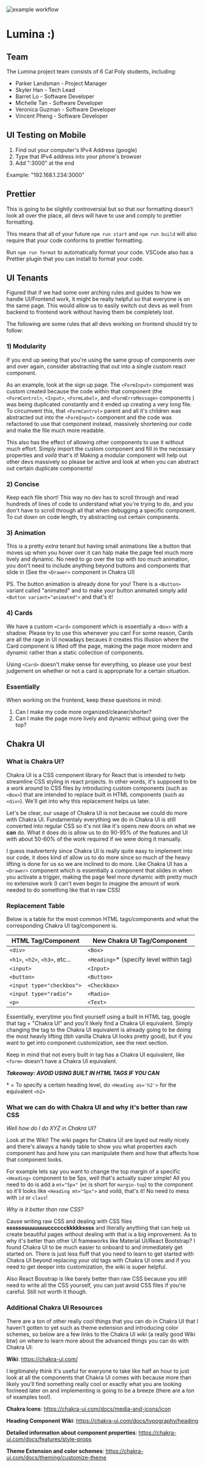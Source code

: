 ![example workflow](https://github.com/hack4impact-calpoly/lumina/actions/workflows/node.js.yml/badge.svg)
# **Lumina :)** 

## **Team**
The Lumina project team consists of 6 Cal Poly students, including:
- Parker Landsman - Project Manager
- Skyler Han - Tech Lead
- Barret Lo - Software Developer
- Michelle Tan - Software Developer
- Veronica Guzman - Software Developer
- Vincent Pheng - Software Developer

## **UI Testing on Mobile**

1) Find out your computer's IPv4 Address (google)
2) Type that IPv4 address into your phone's browser
3) Add ":3000" at the end

Example: "192.168.1.234:3000"

## **Prettier**

This is going to be slightly controversial but so that our formatting doesn't look all over the place, all devs will have to use and comply to prettier formatting.

This means that all of your future `npm run start` and `npm run build` will also require that your code conforms to prettier formatting.

Run `npm run format` to automatically format your code. VSCode also has a Prettier plugin that you can install to format your code.

## **UI Tenants**

Figured that if we had some over arching rules and guides to how we handle UI/Frontend work, it might be really helpful so that everyone is on the same page. This would allow us to easily switch out devs as well from backend to frontend work without having them be completely lost.

The following are some rules that all devs working on frontend should try to follow:

### **1) Modularity**

If you end up seeing that you're using the same group of components over and over again, consider abstracting that out into a single custom react component.

As an example, look at the sign up page. The `<FormInput>` component was custom created because the code within that component (the `<FormControl>`, `<Input>`, `<FormLabel>`, and `<FormErroMessage>` components ) was being duplicated constantly and it ended up creating a very long file. To circumvent this, that `<FormControl>` parent and all it's children was abstracted out into the `<FormInput>` component and the code was refactored to use that component instead, massively shortening our code and make the file much more readable.

This also has the effect of allowing other components to use it without much effort. Simply import the custom component and fill in the necessary properties and *voilà* that's it! Making a modular component will help out other devs massively so please be active and look at when you can abstract out certain duplicate components!

### **2) Concise**

Keep each file short! This way no dev has to scroll through and read hundreds of lines of code to understand what you're trying to do, and you don't have to scroll through all that when debugging a specific component. To cut down on code length, try abstracting out certain components.

### **3) Animation**

This is a pretty *extra* tenant but having small animations like a button that moves up when you hover over it can halp make the page feel much more lively and dynamic. No need to go over the top with too much animation, you don't need to include anything beyond buttons and components that slide in (See the `<Drawer>` component in Chakra UI)

PS. The button animation is already done for you! There is a `<Button>` variant called "animated" and to make your button animated simply add `<Button variant="animated">` and that's it!

### **4) Cards**

We have a custom `<Card>` component which is essentially a `<Box>` with a shadow. Please try to use this whenever you can! For some reason, Cards are all the rage in UI nowadays becaues it creates this illusion where the Card component is lifted off the page, making the page more modern and dynamic rather than a static collection of components. 

Using `<Card>` doesn't make sense for everything, so please use your best judgement on whether or not a card is appropriate for a certain situation.

### **Essentially**

When working on the frontend, keep these questions in mind:

1) Can I make my code more organized/cleaner/shorter?
2) Can I make the page more lively and dynamic without going over the top? 

## **Chakra UI**

### **What is Chakra UI?**

Chakra UI is a CSS component library for React that is intended to help streamline CSS styling in react projects. In other words, it's supposed to be a work around to CSS files by introducing custom components (such as `<Box>`) that are intended to replace built in HTML components (such as `<div>`). We'll get into why this replacement helps us later.

Let's be clear, our usage of Chakra UI is not because we could do more with Chakra UI. Fundamentaly everything we do in Chakra UI is still converted into regular CSS so it's not like it's opens new doors on what we **can** do. What it does do is allow us to do 90-95% of the features and UI with about 50-60% of the work required if we were doing it manually. 

I guess inadvertenly since Chakra UI is really quite easy to implement into our code, it does kind of allow us to do more since so much of the heavy lifting is done for us so we are inclined to do more. Like Chakra UI has a `<Drawer>` component which is essentially a component that slides in when you activate a trigger, making the page feel more dynamic with pretty much no extensive work (I can't even begin to imagine the amount of work needed to do something like that in raw CSS)

### **Replacement Table**

Below is a table for the most common HTML tags/components and what the corresponding Chakra UI tag/component is.

| HTML Tag/Component       | New Chakra UI Tag/Component          |
|--------------------------|--------------------------------------|
| `<div>`                   | `<Box>`                               |
| `<h1>`, `<h2>`, `<h3>`, etc... | `<Heading>`* (specify level within tag) |
| `<input>`                  | `<Input>`                              |
| `<button>`                | `<Button>`                            |
| `<input type="checkbox">`  | `<Checkbox>`                          |
| `<input type="radio"> `    | `<Radio>`                              |
| `<p>`                      | `<Text> `                              |

Essentially, everytime you find yourself using a built in HTML tag, google that tag + "Chakra UI" and you'll likely find a Chakra UI equivalent. Simply changing the tag to the Chakra UI equivalent is already going to be doing the most heavly lifting (tbh vanilla Chakra UI looks pretty good), but if you want to get into component customization, see the next section.

Keep in mind that not every built in tag has a Chakra UI equivalent, like `<form>` doesn't have a Chakra UI equivalent.

***Takeaway: AVOID USING BUILT IN HTML TAGS IF YOU CAN***

\* = To specify a certain heading level, do `<Heading as='h2'>` for the equivalent `<h2>`
### **What we can do with Chakra UI and why it's better than raw CSS**

*Well how do I do XYZ in Chakra UI?*

Look at the Wiki! The wiki pages for Chakra UI are layed out really nicely and there's always a handy table to show you what properties each component has and how you can manipulate them and how that affects how that component looks.

For example lets say you want to change the top margin of a specific `<Heading>` component to be 5px, well that's actually super simple! All you need to do is add a `mt="5px"` (`mt` is short for `margin-top`) to the component so it'll looks like `<Heading mt="5px">` and *voilà*, that's it! No need to mess with `id` or `class`!

*Why is it better than raw CSS?*

Cause writing raw CSS and dealing with CSS files **ssssssuuuuuuucccccckkkkkssss** and literally anything that can help us create beautiful pages without dealing with that is a big improvement. As to why it's better than other UI frameworks like Material UI/React Bootstrap? I found Chakra UI to be much easier to onboard to and immediately get started on. There is just less fluff that you need to learn to get started with Chakra UI beyond replacing your old tags with Chakra UI ones and if you need to get deeper into customization, the wiki is super helpful.

Also React Boostrap is like barely better than raw CSS because you still need to write all the CSS yourself, you can just avoid CSS files if you're careful. Still not worth it though.

### **Additional Chakra UI Resources**

There are a ton of other really cool things that you can do in Chakra UI that I haven't gotten to yet such as theme extension and introducing color schemes, so below are a few links to the Chakra UI wiki (a really good Wiki btw) on where to learn more about the advanced things you can do with Chakra UI:

**Wiki**: https://chakra-ui.com/

I legitimately think it's useful for everyone to take like half an hour to just look at all the components that Chakra UI comes with because more than likely you'll find something really cool or exactly what you are looking for/need later on and implementing is going to be a breeze (there are a ton of examples too!).

**Chakra Icons**: https://chakra-ui.com/docs/media-and-icons/icon

**Heading Component Wiki**: https://chakra-ui.com/docs/typography/heading

**Detailed information about component properties**: https://chakra-ui.com/docs/features/style-props

**Theme Extension and color schemes**: https://chakra-ui.com/docs/theming/customize-theme